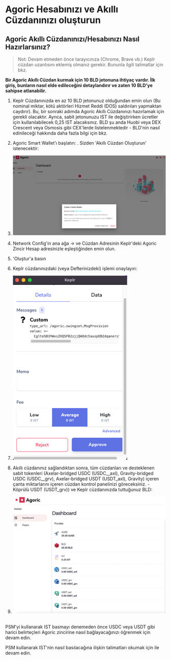 # Agoric Hesabınızı ve Akıllı Cüzdanınızı oluşturun

## Agoric Akıllı Cüzdanınızı/Hesabınızı Nasıl Hazırlarsınız?

> Not: Devam etmeden önce tarayıcınıza (Chrome, Brave vb.) Keplr cüzdan uzantısını eklemiş olmanız gerekir. Bununla ilgili talimatlar için bkz.

__Bir Agoric Akıllı Cüzdan kurmak için 10 BLD jetonuna ihtiyaç vardır. İlk giriş, bunların nasıl elde edileceğini detaylandırır ve zaten 10 BLD'ye sahipse atlanabilir.__

1. Keplr Cüzdanınızda en az 10 BLD jetonunuz olduğundan emin olun (Bu nominal miktar, kötü aktörleri Hizmet Reddi (DOS) saldırıları yapmaktan caydırır). Bu, bir sonraki adımda Agoric Akıllı Cüzdanınızı hazırlamak için gerekli olacaktır. Ayrıca, sabit jetonunuzu IST ile değiştirirken ücretler için kullanılabilecek 0,25 IST alacaksınız. BLD şu anda Huobi veya DEX Crescent veya Osmosis gibi CEX'lerde listelenmektedir - BLD'nin nasıl edinileceği hakkında daha fazla bilgi için bkz.

2. Agoric Smart Wallet'ı başlatın: . Sizden 'Akıllı Cüzdan Oluşturun' istenecektir:
​
3. ![](../../../static/img/agoric/4.png)

4. Network Config'in ana ağa -> ve Cüzdan Adresinin Keplr'deki Agoric Zincir Hesap adresinizle eşleştiğinden emin olun.

5. 'Oluştur'a basın

6. Keplr cüzdanınızdaki (veya Defterinizdeki) işlemi onaylayın:
​
7. ![](../../../static/img/agoric/5.png)

8. Akıllı cüzdanınız sağlandıktan sonra, tüm cüzdanları ve desteklenen sabit tokenleri (Axelar-bridged USDC (USDC__axl), Gravity-bridged USDC (USDC__grv), Axelar-bridged USDT (USDT_axl), Gravity) içeren çanta miktarlarını içeren cüzdan kontrol panelinizi göreceksiniz. -Köprülü USDT (USDT_grv)) ve Keplr cüzdanınızda tuttuğunuz BLD:

9. ![](../../../static/img/agoric/6.webp)
​

PSM'yi kullanarak IST basmayı denemeden önce USDC veya USDT gibi harici belirteçleri Agoric zincirine nasıl bağlayacağınızı öğrenmek için devam edin.

PSM kullanarak IST'nin nasıl basılacağına ilişkin talimatları okumak için ile devam edin.